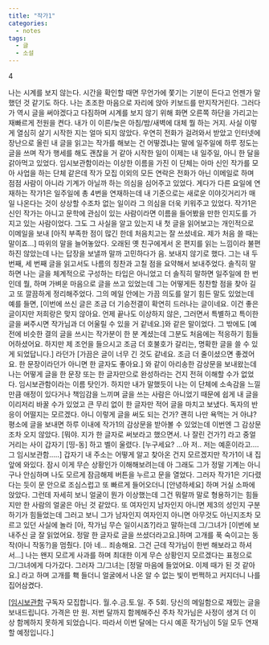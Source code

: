 ```yaml
---
title: "작가1"
categories:
  - notes
tags:
  - 글
  - 소설
---
```


4

나는 시계를 보지 않는다. 시간을 확인할 때면 무언가에 쫓기는 기분이 든다고 언젠가 말했던 것 같기도 하다. 나는 초조한 마음으로 자리에 앉아 키보드를 만지작거린다. 그러다가 역시 글을 써야겠다고 다짐하며 시계를 보지 않기 위해 화면 오른쪽 하단을 가리고는 재빠르게 전원을 켠다. 내가 이 이른/늦은 아침/밤/새벽에 대체 뭘 하는 거지. 사실 이렇게 열심히 살기 시작한 지는 얼마 되지 않았다. 우연히 전화가 걸려와서 받았고 인터넷에 장난으로 올린 내 글을 읽고는 작가를 해보는 건 어떻겠냐는 말에 일주일에 하루 정도는 글을 쓰며 작가 행세를 해도 괜찮을 거 같아 시작한 일이 이제는 내 일주일, 아니 한 달을 갉아먹고 있었다. 임시보관함이라는 이상한 이름을 가진 이 단체는 아마 신인 작가를 모아 사업을 하는 단체 같은데 작가 모집 이외의 모든 연락은 전화가 아닌 이메일로 하며 점점 사람이 아니라 기계가 아닐까 하는 의심을 심어주고 있었다. 게다가 다른 요일에 연재하는 작가1은 일주일에 총 4번을 연재하는데 내 기준으로는 새로운 이야깃거리가 매일 나온다는 것이 상상할 수조차 없는 일이라 그 의심을 더욱 키워주고 있었다. 작가1은 신인 작가는 아니고 문학에 관심이 있는 사람이라면 이름을 들어봤을 만한 인지도를 가지고 있는 사람이었다. 그도 그 사실을 알고 있는지 내 첫 글을 읽어보고는 개인적으로 이메일을 보내 [아직 부족한 점이 많긴 한데 처음치고는 잘 쓰셨네요. 제가 처음 쓸 때는 말이죠...] 따위의 말을 늘어놓았다. 오래된 옛 친구에게서 온 편지를 읽는 느낌이라 불편하진 않았는데 나는 답장을 보낼까 말까 고민하다가 음. 보내지 않기로 했다. 그는 내 두 번째, 세 번째 글을 읽고서도 나름의 칭찬과 고칠 점을 요약해서 보내주었다. 솔직히 말하면 나는 글을 체계적으로 구성하는 타입은 아니었고 더 솔직히 말하면 일주일에 한 번인데 뭘, 하며 가벼운 마음으로 글을 쓰고 있었는데 그는 어떻게든 칭찬할 점을 찾아 길고 또 깔끔하게 정리해주었다. 그의 메일 안에는 가끔 의도를 알기 힘든 말도 있었는데 예를 들면, [이번에 쓰신 글은 조금 더 기승전결이 확연히 드러나는 글이네요. 이건 좋은 글이지만 저희랑은 맞지 않아요. 언제 끝나도 이상하지 않은, 그러면서 특별하고 특이한 글을 써주시면 작가님과 더 어울릴 수 있을 거 같네요.]와 같은 말이었다. 그 밖에도 [예전에 비슷한 결의 글을 쓰시는 작가분이 한 분 계셨는데 그분도 처음에는 적응하기 힘들어하셨어요. 하지만 제 조언을 들으시고 조금 더 호불호가 갈리는, 명확한 글을 쓸 수 있게 되었답니다.] 라던가 [가끔은 글이 너무 긴 것도 같네요. 조금 더 줄이셨으면 좋겠어요. 한 문장이라던가 아니면 한 글자도 좋아요.] 와 같이 아리송한 감상문을 보내왔는데 나는 어떻게 글을 한 문장 또는 한 글자만으로 완성하라는 건지 전혀 이해할 수가 없었다. 임시보관함이라는 이름 탓인가. 하지만 내가 말했듯이 나는 이 단체에 소속감을 느낄 만큼 애정이 있다거나 책임감을 느끼며 글을 쓰는 사람은 아니었기 때문에 쉽게 내 글을 이리저리 바꿀 수가 있었고 큰 무리 없이 한 글자만 적어 글을 마치고 보냈다. 독자의 반응이 어떨지는 모르겠다. 아니 이렇게 글을 써도 되는 건가? 괜히 나만 욕먹는 거 아냐? 평소에 글을 보내면 하루 이내에 작가1의 감상문을 받아볼 수 있었는데 이번엔 그 감상문조차 오지 않았다. [뭐야. 지가 한 글자로 써보라고 했으면서. 나 잘린 건가?] 라고 중얼거리는 사이 갑자기 [띵-동] 하고 벨이 울렸다. [누구세요? ...아 저.. 저는 예훈이라고....그 임시보관함.....] 갑자기 내 주소는 어떻게 알고 찾아온 건지 모르겠지만 작가1이 내 집 앞에 와있다. 잠시 이게 무슨 상황인가 이해해보려는데 아 그래도 그가 정말 기계는 아니구나 안심하며 나도 모르게 잠금해제 버튼을 누르고 문을 열었다. 그러자 작가1은 기다렸다는 듯이 문 안으로 조심스럽고 또 빠르게 들어오더니 [안녕하세요] 하며 거실 소파에 앉았다. 그런데 자세히 보니 얼굴이 뭔가 이상했는데 그건 뭐랄까 말로 형용하기는 힘들지만 한 사람의 얼굴은 아닌 것 같았다. 또 여자인지 남자인지 아니면 제3의 성인지 구분하기가 힘들었는데 그러고 보니 그가 남자인지 여자인지 아니면 아무것도 아닌지조차 모르고 있던 사실에 놀라 [아, 작가님 무슨 일이시죠?]라고 말하는데 그/그녀가 [이번에 보내주신 글 잘 읽었어요. 정말 한 글자로 글을 쓰셨더라고요.]하며 고개를 푹 숙이고는 동작(아니 작동?)을 멈췄다. [아 네... 죄송해요. 그건 근데 작가님이 한번 해보라고 하셔서...] 나는 왠지 모르게 사과를 하며 최대한 이게 무슨 상황인지 모르겠다는 표정으로 그/그녀에게 다가갔다. 그러자 그/그녀는 [정말 마음에 들었어요. 이제 때가 된 것 같아요.] 라고 하며 고개를 홱 들더니 얼굴에서 나온 알 수 없는 빛이 번쩍하고 커지더니 나를 집어삼켰다.

[[임시보관함](https://temp-drafts.com) 구독자 모집합니다. 월.수.금.토.일. 주 5회. 당신의 메일함으로 재밌는 글을 보내드립니다. 가격은 만 원. 저번 달까지 함께해주신 주차 작가님은 사정이 생겨 더 이상 함께하지 못하게 되었습니다. 따라서 이번 달에는 다시 예훈 작가님이 5일 모두 연재할 예정입니다.]